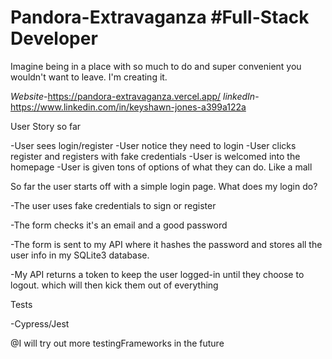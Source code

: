 # Pandora-Extravaganza #Full-Stack Developer
Imagine being in a place with so much to do and super convenient you wouldn't want to leave. I'm creating it.

*Website*-https://pandora-extravaganza.vercel.app/
*linkedIn*-https://www.linkedin.com/in/keyshawn-jones-a399a122a

User Story so far

-User sees login/register
-User notice they need to login
-User clicks register and registers with fake credentials
-User is welcomed into the homepage
-User is given tons of options of what they can do. Like a mall

So far the user starts off with a simple login page. What does my login do?

-The user uses fake credentials to sign or register

-The form checks it's an email and a good password

-The form is sent to my API where it hashes the password and stores all the user info in my SQLite3 database. 

-My API returns a token to keep the user logged-in until they choose to logout. which will then kick them out of everything

Tests

-Cypress/Jest

  @I will try out more testingFrameworks in the future
